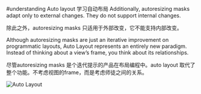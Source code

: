 #understanding Auto layout
学习自动布局
Additionally, autoresizing masks adapt only to external changes. They do not support internal changes.

除此之外，autoresizing masks 只适用于外部改变，它不能支持内部改变。

Although autoresizing masks are just an iterative improvement on programmatic layouts, Auto Layout represents an entirely new paradigm. Instead of thinking about a view’s frame, you think about its relationships.

尽管autoresizing masks 是个迭代提示的产品在布局编程中。auto layout 取代了整个功能。不考虑视图的frame，而是考虑师徒之间的关系。




![Auto Layout](https://developer.apple.com/library/ios/documentation/UserExperience/Conceptual/AutolayoutPG/Art/view_formula_2x.png)